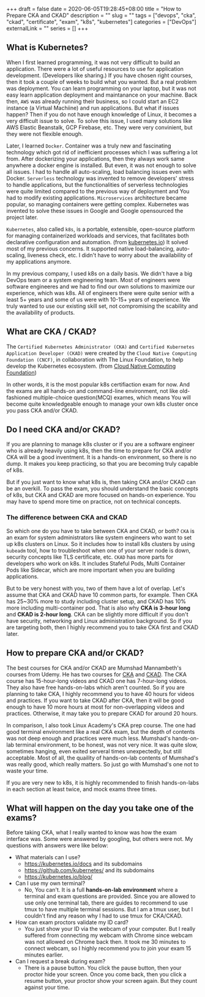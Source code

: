 +++
draft = false
date = 2020-06-05T19:28:45+08:00
title = "How to Prepare CKA and CKAD"
description = ""
slug = ""
tags = ["devops", "cka", "ckad", "certificate", "exam", "k8s", "kubernetes"]
categories = ["DevOps"]
externalLink = ""
series = []
+++

## What is Kubernetes?

When I first learned programming, it was not very difficult to build an application. There were a lot of useful resources to use for application development. (Developers like sharing.) If you have chosen right courses, then it took a couple of weeks to build what you wanted. But a real problem was deployment. You can learn programming on your laptop, but it was not easy learn application deployment and maintanance on your machine. Back then, `AWS` was already running their business, so I could start an EC2 instance (a Virtual Machiine) and run applications. But what if issues happen? Then if you do not have enough knowledge of Linux, it becomes a very difficult issue to solve. To solve this issue, I used many solutions like AWS Elastic Beanstalk, GCP Firebase, etc. They were very convinient, but they were not flexible enough.

Later, I learned `Docker`. Container was a truly new and fascinating technology which got rid of inefficient processes which I was suffering a lot from. After dockerizing your applications, then they always work same anywhere a docker engine is installed. But even, it was not enough to solve all issues. I had to handle all auto-scaling, load balancing issues even with Docker. `Serverless` technology was invented to remove developers' stress to handle applications, but the functionalities of serverless technologies were quite limited compared to the previous way of deployment and You had to modify existing applications. `Microservices` architecture became popular, so managing containers were getting complex. Kubernetes was invented to solve these issues in Google and Google opensourced the project later.

`Kubernetes`, also called `k8s`, is a portable, extensible, open-source platform for managing containerized workloads and services, that facilitates both declarative configuration and automation. (from [kubernetes.io](https://kubernetes.io/docs/concepts/overview/what-is-kubernetes/)) It solved most of my previous concerns. It supported native load-balancing, auto-scaling, liveness check, etc. I didn't have to worry about the availability of my applications anymore.

In my previous company, I used k8s on a daily basis. We didn't have a big DevOps team or a system engineering team. Most of engineers were software engineeres and we had to find our own solutions to maximize our experience, which was k8s. All of engineers there were quite senior with a least 5+ years and some of us were with 10-15+ years of experience. We truly wanted to use our existing skill set, not compromising the scability and the availability of products.

## What are CKA / CKAD?

The `Certified Kubernetes Administrator (CKA)` and `Certified Kubernetes Application Developer (CKAD)` were created by the `Cloud Native Computing Foundation (CNCF)`, in collaboration with The Linux Foundation, to help develop the Kubernetes ecosystem. (from [Cloud Native Computing Foundation](https://www.cncf.io/certification/cka/))

In other words, it is the most popular k8s certifiaction exam for now. And the exams are all hands-on and command-line environment, not like old-fashioned multiple-choice question(MCQ) exames, which means You will become quite knowledgeable enough to manage your own k8s cluster once you pass CKA and/or CKAD.

## Do I need CKA and/or CKAD?

If you are planning to manage k8s cluster or if you are a software engineer who is already heavily using k8s, then the time to prepare for CKA and/or CKA will be a good inventment. It is a hands-on environment, so there is no dump. It makes you keep practicing, so that you are becoming truly capable of k8s.

But if you just want to know what k8s is, then taking CKA and/or CKAD can be an overkill. To pass the exam, you should understand the basic concepts of k8s, but CKA and CKAD are more focused on hands-on experience. You may have to spend more time on practice, not on technical concepts.

### The difference between CKA and CKAD

So which one do you have to take between CKA and CKAD, or both? `CKA` is an exam for system administrators like system engineers who want to set up k8s clusters on Linux. So it includes how to install k8s clusters by using `kubeadm` tool, how to troubleshoot when one of your server node is down, security concepts like TLS certificate, etc. `CKAD` has more parts for developers who work on k8s. It includes Stafeful Pods, Multi Container Pods like Sidecar, which are more important when you are building applications.

But to be very honest with you, two of them have a lot of overlap. Let's assume that CKA and CKAD have 10 common parts, for example. Then CKA has 25~30% more to study including cluster setup, and CKAD has 10% more including multi-container pod. That is also why **CKA is 3-hour long** and **CKAD is 2-hour long**. CKA can be slightly more difficult if you don't have security, networking and Linux administration background. So if you are targeting both, then I highly recommend you to take CKA first and CKAD later.

## How to prepare CKA and/or CKAD?

The best courses for CKA and/or CKAD are Mumshad Mannambeth's courses from Udemy. He has two courses for [CKA](https://www.udemy.com/course/certified-kubernetes-application-developer/learn/lecture/16488118?start=1#overview) and [CKAD](https://www.udemy.com/course/certified-kubernetes-application-developer/learn/lecture/16488118?start=1#overview). The CKA course has 15-hour-long videos and CKAD one has 7-hour-long videos. They also have free hands-on-labs which aren't counted. So if you are planning to take CKA, I highly recommend you to have 40 hours for videos and practices. If you want to take CKAD after CKA, then it will be good enough to have 10 more hours at most for non-overlapping videos and practices. Otherwise, it may take you to prepare CKAD for around 20 hours.

In comparison, I also took Linux Academy's CKA prep course. The one had good terminal environment like a real CKA exam, but the depth of contents was not deep enough and practices were much less. Mumshad's hands-on-lab terminal environment, to be honest, was not very nice. It was quite slow, sometimes hanging, even exited serveral times unexpectedly, but still acceptable. Most of all, the quaility of hands-on-lab contents of Mumshad's was really good, which really matters. So just go with Mumshad's one not to waste your time.

If you are very new to k8s, it is highly recommended to finish hands-on-labs in each section at least twice, and mock exams three times.

## What will happen on the day you take one of the exams?

Before taking CKA, what I really wanted to know was how the exam interface was. Some were answered by googling, but others were not. My questions with answers were like below:

* What materials can I use?
  * https://kubernetes.io/docs and its subdomains
  * https://github.com/kubernetes/ and its subdomains
  * https://kubernetes.io/blog/
* Can I use my own terminal?
  * No, You can't. It is a full **hands-on-lab environment** where a terminal and exam questions are provided. Since you are allowed to use only one terminal tab, there are guides to recommend to use tmux to have multiple terminal sessions. But I am a tmux user, but I couldn't find any reason why I had to use tmux for CKA/CKAD.
* How can exam proctors validate my ID card?
  * You just show your ID via the webcam of your computer. But I really suffered from connecting my webcam with Chrome since webcam was not allowed on Chrome back then. It took me 30 minutes to connect webcam, so I highly recommend you to join your exam 15 minutes earlier.
* Can I request a break during exam?
  * There is a pause button. You click the pause button, then your proctor hide your screen. Once you come back, then you click a resume button, your proctor show your screen again. But they count against your time.
